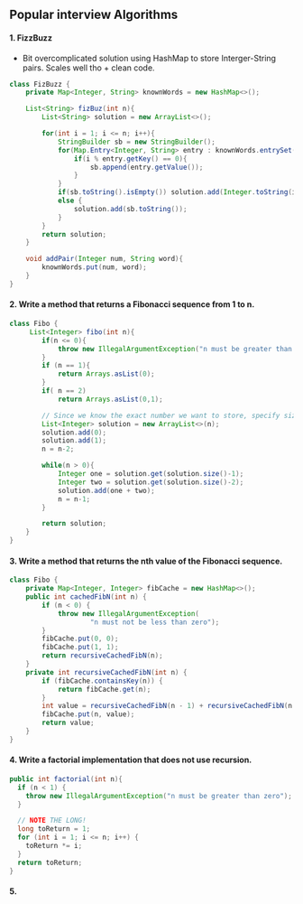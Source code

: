 ## Popular interview Algorithms

#### 1. FizzBuzz
- Bit overcomplicated solution using HashMap to store Interger-String pairs. Scales well tho + clean code.
```java
class FizBuzz {
    private Map<Integer, String> knownWords = new HashMap<>();

    List<String> fizBuz(int n){
        List<String> solution = new ArrayList<>();

        for(int i = 1; i <= n; i++){
            StringBuilder sb = new StringBuilder();
            for(Map.Entry<Integer, String> entry : knownWords.entrySet()){
                if(i % entry.getKey() == 0){
                    sb.append(entry.getValue());
                }
            }
            if(sb.toString().isEmpty()) solution.add(Integer.toString(i));
            else {
                solution.add(sb.toString());
            }
        }
        return solution;
    }

    void addPair(Integer num, String word){
        knownWords.put(num, word);
    }
}
```

#### 2. Write a method that returns a Fibonacci sequence from 1 to n.
```java
class Fibo {
     List<Integer> fibo(int n){
        if(n <= 0){
            throw new IllegalArgumentException("n must be greater than 0");
        }
        if (n == 1){
            return Arrays.asList(0);
        }
        if( n == 2)
            return Arrays.asList(0,1);

        // Since we know the exact number we want to store, specify size.
        List<Integer> solution = new ArrayList<>(n);
        solution.add(0);
        solution.add(1);
        n = n-2;

        while(n > 0){
            Integer one = solution.get(solution.size()-1);
            Integer two = solution.get(solution.size()-2);
            solution.add(one + two);
            n = n-1;
        }

        return solution;
    }
}
```

#### 3. Write a method that returns the nth value of the Fibonacci sequence.
```java
class Fibo {
    private Map<Integer, Integer> fibCache = new HashMap<>();
    public int cachedFibN(int n) {
        if (n < 0) {
            throw new IllegalArgumentException(
                    "n must not be less than zero");
        }
        fibCache.put(0, 0);
        fibCache.put(1, 1);
        return recursiveCachedFibN(n);
    }
    private int recursiveCachedFibN(int n) {
        if (fibCache.containsKey(n)) {
            return fibCache.get(n);
        }
        int value = recursiveCachedFibN(n - 1) + recursiveCachedFibN(n - 2);
        fibCache.put(n, value);
        return value;
    }
}
```

#### 4. Write a factorial implementation that does not use recursion.
```java
public int factorial(int n){
  if (n < 1) {
    throw new IllegalArgumentException("n must be greater than zero");
  }

  // NOTE THE LONG!
  long toReturn = 1;
  for (int i = 1; i <= n; i++) {
    toReturn *= i;
  }
  return toReturn;
}
```

#### 5.
